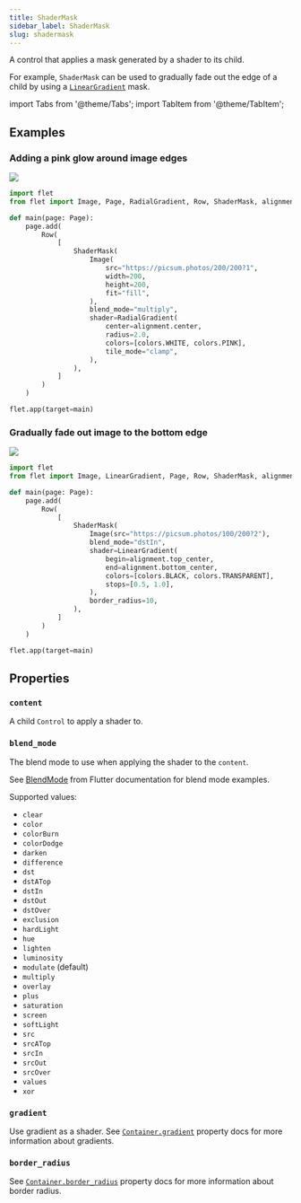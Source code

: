 ```yaml
---
title: ShaderMask
sidebar_label: ShaderMask
slug: shadermask
---
```


A control that applies a mask generated by a shader to its child.

For example, `ShaderMask` can be used to gradually fade out the edge of a child by using a [`LinearGradient`](/docs/controls/container#lineargradient) mask.

import Tabs from '@theme/Tabs';
import TabItem from '@theme/TabItem';

## Examples

### Adding a pink glow around image edges

<img src="/img/docs/controls/shader-mask/shader-mask-pink-glow.png" className="screenshot-20" />

<Tabs groupId="language">
  <TabItem value="python" label="Python" default>

```python
import flet
from flet import Image, Page, RadialGradient, Row, ShaderMask, alignment, colors

def main(page: Page):
    page.add(
        Row(
            [
                ShaderMask(
                    Image(
                        src="https://picsum.photos/200/200?1",
                        width=200,
                        height=200,
                        fit="fill",
                    ),
                    blend_mode="multiply",
                    shader=RadialGradient(
                        center=alignment.center,
                        radius=2.0,
                        colors=[colors.WHITE, colors.PINK],
                        tile_mode="clamp",
                    ),
                ),
            ]
        )
    )

flet.app(target=main)
```

  </TabItem>
</Tabs>

### Gradually fade out image to the bottom edge

<img src="/img/docs/controls/shader-mask/shader-mask-gradient.png" className="screenshot-20" />

<Tabs groupId="language">
  <TabItem value="python" label="Python" default>

```python
import flet
from flet import Image, LinearGradient, Page, Row, ShaderMask, alignment, colors

def main(page: Page):
    page.add(
        Row(
            [
                ShaderMask(
                    Image(src="https://picsum.photos/100/200?2"),
                    blend_mode="dstIn",
                    shader=LinearGradient(
                        begin=alignment.top_center,
                        end=alignment.bottom_center,
                        colors=[colors.BLACK, colors.TRANSPARENT],
                        stops=[0.5, 1.0],
                    ),
                    border_radius=10,
                ),
            ]
        )
    )

flet.app(target=main)
```

  </TabItem>
</Tabs>

## Properties

### `content`

A child `Control` to apply a shader to.

### `blend_mode`

The blend mode to use when applying the shader to the `content`.

See [BlendMode](https://api.flutter.dev/flutter/dart-ui/BlendMode.html) from Flutter documentation for blend mode examples.

Supported values:

* `clear`
* `color`
* `colorBurn`
* `colorDodge`
* `darken`
* `difference`
* `dst`
* `dstATop`
* `dstIn`
* `dstOut`
* `dstOver`
* `exclusion`
* `hardLight`
* `hue`
* `lighten`
* `luminosity`
* `modulate` (default)
* `multiply`
* `overlay`
* `plus`
* `saturation`
* `screen`
* `softLight`
* `src`
* `srcATop`
* `srcIn`
* `srcOut`
* `srcOver`
* `values`
* `xor`

### `gradient`

Use gradient as a shader. See [`Container.gradient`](container#gradient) property docs for more information about gradients.

### `border_radius`

See [`Container.border_radius`](container#border_radius) property docs for more information about border radius.